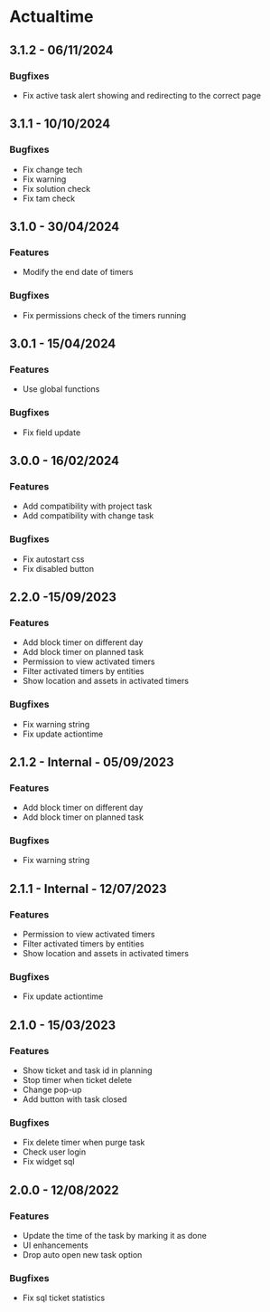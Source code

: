 # Actualtime

## 3.1.2 - 06/11/2024
### Bugfixes
- Fix active task alert showing and redirecting to the correct page

## 3.1.1 - 10/10/2024
### Bugfixes
- Fix change tech
- Fix warning
- Fix solution check
- Fix tam check

## 3.1.0 - 30/04/2024
### Features
- Modify the end date of timers
### Bugfixes
- Fix permissions check of the timers running

## 3.0.1 - 15/04/2024
### Features
- Use global functions
### Bugfixes
- Fix field update

## 3.0.0 - 16/02/2024
### Features
- Add compatibility with project task
- Add compatibility with change task
### Bugfixes
- Fix autostart css
- Fix disabled button

## 2.2.0 -15/09/2023
### Features
- Add block timer on different day
- Add block timer on planned task
- Permission to view activated timers
- Filter activated timers by entities
- Show location and assets in activated timers
### Bugfixes
- Fix warning string
- Fix update actiontime

## 2.1.2 - Internal - 05/09/2023
### Features
- Add block timer on different day
- Add block timer on planned task
### Bugfixes
- Fix warning string

## 2.1.1 - Internal - 12/07/2023
### Features
- Permission to view activated timers
- Filter activated timers by entities
- Show location and assets in activated timers
### Bugfixes
- Fix update actiontime

## 2.1.0 - 15/03/2023
### Features
- Show ticket and task id in planning
- Stop timer when ticket delete
- Change pop-up
- Add button with task closed
### Bugfixes
- Fix delete timer when purge task
- Check user login
- Fix widget sql

## 2.0.0 - 12/08/2022
### Features
- Update the time of the task by marking it as done
- UI enhancements
- Drop auto open new task option
### Bugfixes
- Fix sql ticket statistics
